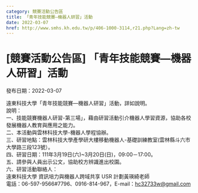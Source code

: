 ```yaml
---
category: 競賽活動公告區
title: 「青年技能競賽—機器人研習」活動
date: 2022-03-07
href: http://www.smhs.kh.edu.tw/p/406-1000-3114,r21.php?Lang=zh-tw
---
```


# [競賽活動公告區] 「青年技能競賽—機器人研習」活動

發布日期：2022-03-07

遠東科技大學「青年技能競賽—機器人研習」活動，詳如說明。  
說明：  
一、技能競賽機器人研習-第三場」，藉由研習活動引介機器人學習資源，協助各校發展機器人教育與應用之能力。  
二、本活動與雲林科技大學-機器人學程協辦。  
三、研習地點：雲林科技大學產學研大樓移動機器人-基礎訓練教室(雲林縣斗六市大學路三段123號）。  
四、研習日期：111年3月19日(六)~3月20日(日)，09:00－17:00。  
五、請參與人員出示公文，協助校方辨識進出校園。  
六、研習活動聯絡人：  
遠東科技大學 資訊培力與機器人跨域共享 USR 計劃黃瑛綺老師  
電話：06-597-9566#7796、0916-814-967，E-mail：hc32733w@gmail.com

